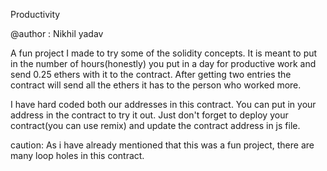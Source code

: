 Productivity

@author : Nikhil yadav

A fun project I made to try some of the solidity concepts. It is meant to put in the number of hours(honestly) you put in a day for productive work and send 0.25 ethers with it to the contract. After getting two entries the contract will send all the ethers it has to the person who worked more. 

I have hard coded both our addresses in this contract. You can put in your address in the contract to try it out. Just don't forget to deploy your contract(you can use remix) and update the contract address in js file.

caution: As i have already mentioned that this was a fun project, there are many loop holes in this contract.
